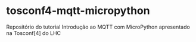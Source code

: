 # tosconf4-mqtt-micropython
Repositório do tutorial Introdução ao MQTT com MicroPython apresentado na Tosconf[4] do LHC
